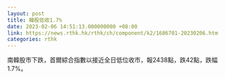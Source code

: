 ```yaml
---
layout: post
title: 韓股低收1.7%
date: 2023-02-06 14:51:13.000000000 +08:00
link: https://news.rthk.hk/rthk/ch/component/k2/1686701-20230206.htm
categories: rthk
---
```


南韓股市下跌，首爾綜合指數以接近全日低位收市，報2438點，跌42點，跌幅1.7%。
